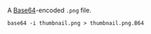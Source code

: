 A [Base64](http://en.wikipedia.org/wiki/Base64)-encoded `.png` file.

    base64 -i thumbnail.png > thumbnail.png.B64
